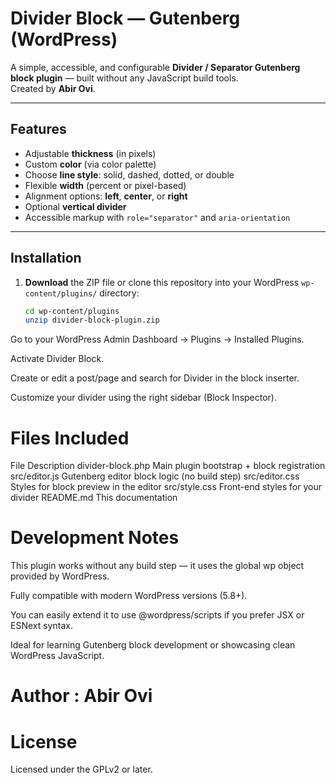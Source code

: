 # Divider Block — Gutenberg (WordPress)

A simple, accessible, and configurable **Divider / Separator Gutenberg block plugin** — built without any JavaScript build tools.  
Created by **Abir Ovi**.

---

##  Features
- Adjustable **thickness** (in pixels)
- Custom **color** (via color palette)
- Choose **line style**: solid, dashed, dotted, or double
- Flexible **width** (percent or pixel-based)
- Alignment options: **left**, **center**, or **right**
- Optional **vertical divider**
- Accessible markup with `role="separator"` and `aria-orientation`

---

##  Installation

1. **Download** the ZIP file or clone this repository into your WordPress `wp-content/plugins/` directory:
   ```bash
   cd wp-content/plugins
   unzip divider-block-plugin.zip
Go to your WordPress Admin Dashboard → Plugins → Installed Plugins.

Activate Divider Block.

Create or edit a post/page and search for Divider in the block inserter.

Customize your divider using the right sidebar (Block Inspector).

# Files Included
File	Description
divider-block.php	Main plugin bootstrap + block registration
src/editor.js	Gutenberg editor block logic (no build step)
src/editor.css	Styles for block preview in the editor
src/style.css	Front-end styles for your divider
README.md	This documentation

#  Development Notes

This plugin works without any build step — it uses the global wp object provided by WordPress.

Fully compatible with modern WordPress versions (5.8+).

You can easily extend it to use @wordpress/scripts if you prefer JSX or ESNext syntax.

Ideal for learning Gutenberg block development or showcasing clean WordPress JavaScript.

# Author : Abir Ovi


# License

Licensed under the GPLv2 or later.
